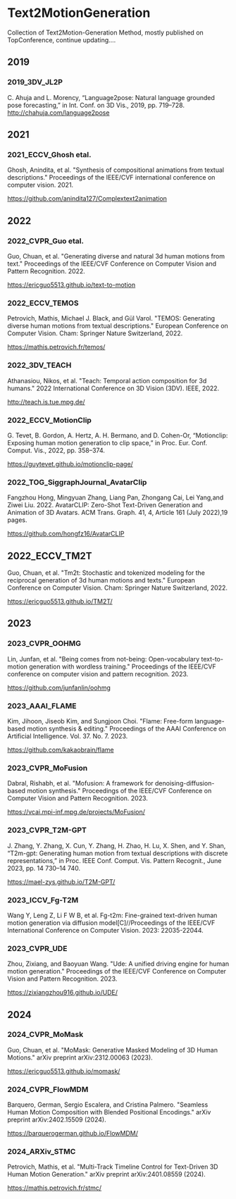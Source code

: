 # Text2MotionGeneration

Collection of Text2Motion-Generation Method, mostly published on TopConference, continue updating....

## 2019 

### 2019_3DV_JL2P

C. Ahuja and L. Morency, “Language2pose: Natural language grounded pose forecasting,” in Int. Conf. on 3D Vis., 2019, pp. 719–728.
http://chahuja.com/language2pose

## 2021

### 2021_ECCV_Ghosh etal.

Ghosh, Anindita, et al. "Synthesis of compositional animations from textual descriptions." Proceedings of the IEEE/CVF international conference on computer vision. 2021.

https://github.com/anindita127/Complextext2animation


## 2022

### 2022_CVPR_Guo etal.

Guo, Chuan, et al. "Generating diverse and natural 3d human motions from text." Proceedings of the IEEE/CVF Conference on Computer Vision and Pattern Recognition. 2022.

https://ericguo5513.github.io/text-to-motion

### 2022_ECCV_TEMOS

Petrovich, Mathis, Michael J. Black, and Gül Varol. "TEMOS: Generating diverse human motions from textual descriptions." European Conference on Computer Vision. Cham: Springer Nature Switzerland, 2022.

https://mathis.petrovich.fr/temos/


### 2022_3DV_TEACH

Athanasiou, Nikos, et al. "Teach: Temporal action composition for 3d humans." 2022 International Conference on 3D Vision (3DV). IEEE, 2022.

http://teach.is.tue.mpg.de/

### 2022_ECCV_MotionClip

G. Tevet, B. Gordon, A. Hertz, A. H. Bermano, and D. Cohen-Or, “Motionclip: Exposing human motion generation to clip space,” in Proc. Eur. Conf. Comput. Vis., 2022, pp. 358–374.

https://guytevet.github.io/motionclip-page/


### 2022_TOG_SiggraphJournal_AvatarClip

Fangzhou Hong, Mingyuan Zhang, Liang Pan, Zhongang Cai, Lei Yang,and Ziwei Liu. 2022. AvatarCLIP: Zero-Shot Text-Driven Generation and Animation of 3D Avatars. ACM Trans. Graph. 41, 4, Article 161 (July 2022),19 pages.

https://github.com/hongfz16/AvatarCLIP


## 2022_ECCV_TM2T

Guo, Chuan, et al. "Tm2t: Stochastic and tokenized modeling for the reciprocal generation of 3d human motions and texts." European Conference on Computer Vision. Cham: Springer Nature Switzerland, 2022.

https://ericguo5513.github.io/TM2T/


## 2023

### 2023_CVPR_OOHMG

Lin, Junfan, et al. "Being comes from not-being: Open-vocabulary text-to-motion generation with wordless training." Proceedings of the IEEE/CVF conference on computer vision and pattern recognition. 2023.

https://github.com/junfanlin/oohmg


### 2023_AAAI_FLAME

Kim, Jihoon, Jiseob Kim, and Sungjoon Choi. "Flame: Free-form language-based motion synthesis & editing." Proceedings of the AAAI Conference on Artificial Intelligence. Vol. 37. No. 7. 2023.

https://github.com/kakaobrain/flame


### 2023_CVPR_MoFusion

Dabral, Rishabh, et al. "Mofusion: A framework for denoising-diffusion-based motion synthesis." Proceedings of the IEEE/CVF Conference on Computer Vision and Pattern Recognition. 2023.

https://vcai.mpi-inf.mpg.de/projects/MoFusion/


### 2023_CVPR_T2M-GPT

J. Zhang, Y. Zhang, X. Cun, Y. Zhang, H. Zhao, H. Lu, X. Shen, and Y. Shan, “T2m-gpt: Generating human motion from textual descriptions with discrete representations,” in Proc. IEEE Conf. Comput. Vis. Pattern Recognit., June 2023, pp. 14 730–14 740.

https://mael-zys.github.io/T2M-GPT/


### 2023_ICCV_Fg-T2M


Wang Y, Leng Z, Li F W B, et al. Fg-t2m: Fine-grained text-driven human motion generation via diffusion model[C]//Proceedings of the IEEE/CVF International Conference on Computer Vision. 2023: 22035-22044.


### 2023_CVPR_UDE

Zhou, Zixiang, and Baoyuan Wang. "Ude: A unified driving engine for human motion generation." Proceedings of the IEEE/CVF Conference on Computer Vision and Pattern Recognition. 2023.

https://zixiangzhou916.github.io/UDE/


## 2024

### 2024_CVPR_MoMask

Guo, Chuan, et al. "MoMask: Generative Masked Modeling of 3D Human Motions." arXiv preprint arXiv:2312.00063 (2023).

https://ericguo5513.github.io/momask/


### 2024_CVPR_FlowMDM

Barquero, German, Sergio Escalera, and Cristina Palmero. "Seamless Human Motion Composition with Blended Positional Encodings." arXiv preprint arXiv:2402.15509 (2024).

https://barquerogerman.github.io/FlowMDM/


### 2024_ARXiv_STMC

Petrovich, Mathis, et al. "Multi-Track Timeline Control for Text-Driven 3D Human Motion Generation." arXiv preprint arXiv:2401.08559 (2024).

https://mathis.petrovich.fr/stmc/
